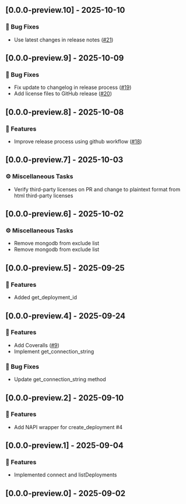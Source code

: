 ## [0.0.0-preview.10] - 2025-10-10

### 🐛 Bug Fixes

- Use latest changes in release notes ([#21](https://github.com/mongodb-js/atlas-local-lib-js/pull/21))
## [0.0.0-preview.9] - 2025-10-09

### 🐛 Bug Fixes

- Fix update to changelog in release process ([#19](https://github.com/mongodb-js/atlas-local-lib-js/pull/19))
- Add license files to GitHub release ([#20](https://github.com/mongodb-js/atlas-local-lib-js/pull/20))
## [0.0.0-preview.8] - 2025-10-08

### 🚀 Features

- Improve release process using github workflow ([#18](https://github.com/mongodb-js/atlas-local-lib-js/pull/18))
## [0.0.0-preview.7] - 2025-10-03

### ⚙️ Miscellaneous Tasks

- Verify third-party licenses on PR and change to plaintext format from html third-party licenses
## [0.0.0-preview.6] - 2025-10-02

### ⚙️ Miscellaneous Tasks

- Remove mongodb from exclude list
- Remove mongodb from exclude list
## [0.0.0-preview.5] - 2025-09-25

### 🚀 Features

- Added get_deployment_id
## [0.0.0-preview.4] - 2025-09-24

### 🚀 Features

- Add Coveralls ([#9](https://github.com/mongodb-js/atlas-local-lib-js/pull/9))
- Implement get_connection_string

### 🐛 Bug Fixes

- Update get_connection_string method
## [0.0.0-preview.2] - 2025-09-10

### 🚀 Features

- Add NAPI wrapper for create_deployment #4
## [0.0.0-preview.1] - 2025-09-04

### 🚀 Features

- Implemented connect and listDeployments
## [0.0.0-preview.0] - 2025-09-02
